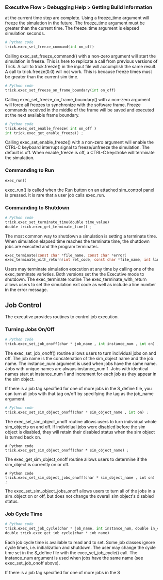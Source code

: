### Executive Flow > Debugging Help > Getting Build Information

 at the current time step are complete.  Using a freeze_time argument will freeze the simulation in the future.  The freeze_time argument must be greater than the current time.  The freeze_time argument is elapsed simulation seconds.

```python
# Python code
trick.exec_set_freeze_command(int on_off)
```

Calling exec_set_freeze_command() with a non-zero argument will start the simulation in freeze.  This is here to replicate a call from previous versions of Trick.  A call to trick.freeze() in the input file will accomplish the same result.  A call to trick.freeze(0.0) will not work.  This is because freeze times must be greater than the current sim time.

```python
# Python code
trick.exec_set_freeze_on_frame_boundary(int on_off)
```

Calling exec_set_freeze_on_frame_boundary() with a non-zero argument will force all freezes to synchronize with the software frame.  Freeze commands received in the middle of the frame will be saved and executed at the next available frame boundary.

```python
# Python code
trick.exec_set_enable_freeze( int on_off )
int trick.exec_get_enable_freeze() ;
```

Calling exec_set_enable_freeze() with a non-zero argument will enable the CTRL-C keyboard interrupt signal to freeze/unfreeze the simulation.  The default is off.  When enable_freeze is off, a CTRL-C keystroke will terminate the simulation.

### Commanding to Run

```python
exec_run()
```

exec_run() is called when the Run button on an attached sim_control panel is pressed.  It is rare that a user job calls exec_run.

### Commanding to Shutdown

```python
# Python code
trick.exec_set_terminate_time(double time_value)
double trick.exec_get_terminate_time() ;
```

The most common way to shutdown a simulation is setting a terminate time.  When simulation elapsed time reaches the terminate time, the shutdown jobs are executed and the program terminates.

```c
exec_terminate(const char *file_name, const char *error)
exec_terminate_with_return(int ret_code, const char *file_name, int line, const char *error)
```

Users may terminate simulation execution at any time by calling one of the exec_terminate varieties.  Both versions set the the Executive mode to shutdown.  The exec_terminate routine The exec_terminate_with_return allows users to set the simulation exit code as well as include a line number in the error message.

## Job Control

The executive provides routines to control job execution.

### Turning Jobs On/Off

```python
# Python code
trick.exec_set_job_onoff(char * job_name , int instance_num , int on) ;
```

The exec_set_job_onoff() routine allows users to turn individual jobs on and off.  The job name is the concatenation of the sim_object name and the job name.  The instance_num argument is used when jobs have the same name.  Jobs with unique names are always instance_num 1.  Jobs with identical names start at instance_num 1 and increment for each job as they appear in the sim object.

If there is a job tag specified for one of more jobs in the S_define file, you can turn all jobs with that tag on/off by specifying the tag as the job_name argument.

```python
# Python code
trick.exec_set_sim_object_onoff(char * sim_object_name , int on) ;
```

The exec_set_sim_object_onoff routine allows users to turn individual whole sim_objects on and off. If individiual jobs were disabled before the sim object is disabled, they will retain their disabled status when the sim object is turned back on.

```
# Python code
trick.exec_get_sim_object_onoff(char * sim_object_name) ;
```

The exec_get_sim_object_onoff routine allows users to determine if the sim_object is currently on or off.


```
# Python code
trick.exec_set_sim_object_jobs_onoff(char * sim_object_name , int on) ;
```

The exec_set_sim_object_jobs_onoff allows users to turn all of the jobs in a sim_object on or off, but does not change the overall sim object's disabled status.


### Job Cycle Time

```python
# Python code
trick.exec_set_job_cycle(char * job_name, int instance_num, double in_cycle)
double trick.exec_get_job_cycle(char * job_name)
```

Each job cycle time is available to read and to set.  Some job classes ignore cycle times, i.e. initialization and shutdown.  The user may change the cycle time set in the S_define file with the exec_set_job_cycle() call.  The instance_num argument is used when jobs have the same name (see exec_set_job_onoff above).

If there is a job tag specified for one of more jobs in the S
